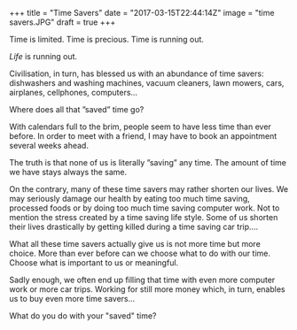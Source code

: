 +++
title = "Time Savers"
date = "2017-03-15T22:44:14Z"
image = "time savers.JPG"
draft = true
+++

Time is limited. Time is precious. Time is running out.

*Life* is running out.

Civilisation, in turn, has blessed us with an abundance of time savers: dishwashers and washing machines, vacuum cleaners, lawn mowers, cars, airplanes, cellphones, computers…

Where does all that ”saved” time go? 

With calendars full to the brim, people seem to have less time than ever before. In order to meet with a friend, I may have to book an appointment several weeks ahead. 

The truth is that none of us is literally ”saving” any time. The amount of time we have stays always the same.

On the contrary, many of these time savers may rather shorten our lives. We may seriously damage our health by eating too much time saving, processed foods or by doing too much time saving computer work. Not to mention the stress created by a time saving life style. Some of us shorten their lives drastically by getting killed during a time saving car trip….

What all these time savers actually give us is not more time but more choice. More than ever before can we choose what to do with our time. Choose what is important to us or meaningful.

Sadly enough, we often end up filling that time with even more computer work or more car trips. Working for still more money which, in turn, enables us to buy even more time savers...

What do you do with your "saved" time?
